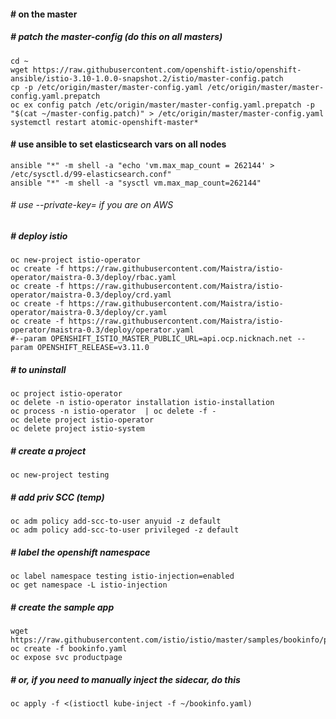#### # on the master

##### # patch the master-config (do this on all masters)
```
cd ~
wget https://raw.githubusercontent.com/openshift-istio/openshift-ansible/istio-3.10-1.0.0-snapshot.2/istio/master-config.patch
cp -p /etc/origin/master/master-config.yaml /etc/origin/master/master-config.yaml.prepatch
oc ex config patch /etc/origin/master/master-config.yaml.prepatch -p "$(cat ~/master-config.patch)" > /etc/origin/master/master-config.yaml
systemctl restart atomic-openshift-master*
```
#### # use ansible to set elasticsearch vars on all nodes
```
ansible "*" -m shell -a "echo 'vm.max_map_count = 262144' > /etc/sysctl.d/99-elasticsearch.conf"
ansible "*" -m shell -a "sysctl vm.max_map_count=262144"
```
###### # use --private-key= if you are on AWS
##### # deploy istio
```
oc new-project istio-operator
oc create -f https://raw.githubusercontent.com/Maistra/istio-operator/maistra-0.3/deploy/rbac.yaml
oc create -f https://raw.githubusercontent.com/Maistra/istio-operator/maistra-0.3/deploy/crd.yaml
oc create -f https://raw.githubusercontent.com/Maistra/istio-operator/maistra-0.3/deploy/cr.yaml
oc create -f https://raw.githubusercontent.com/Maistra/istio-operator/maistra-0.3/deploy/operator.yaml
#--param OPENSHIFT_ISTIO_MASTER_PUBLIC_URL=api.ocp.nicknach.net --param OPENSHIFT_RELEASE=v3.11.0
```
##### # to uninstall
```
oc project istio-operator
oc delete -n istio-operator installation istio-installation
oc process -n istio-operator  | oc delete -f -
oc delete project istio-operator
oc delete project istio-system 
```
##### # create a project
```
oc new-project testing
```
##### # add priv SCC (temp)
```
oc adm policy add-scc-to-user anyuid -z default
oc adm policy add-scc-to-user privileged -z default
```
##### # label the openshift namespace 
```
oc label namespace testing istio-injection=enabled
oc get namespace -L istio-injection
```
##### # create the sample app
```
wget https://raw.githubusercontent.com/istio/istio/master/samples/bookinfo/platform/kube/bookinfo.yaml
oc create -f bookinfo.yaml
oc expose svc productpage
```
##### # or, if you need to manually inject the sidecar, do this
```
oc apply -f <(istioctl kube-inject -f ~/bookinfo.yaml)
```
